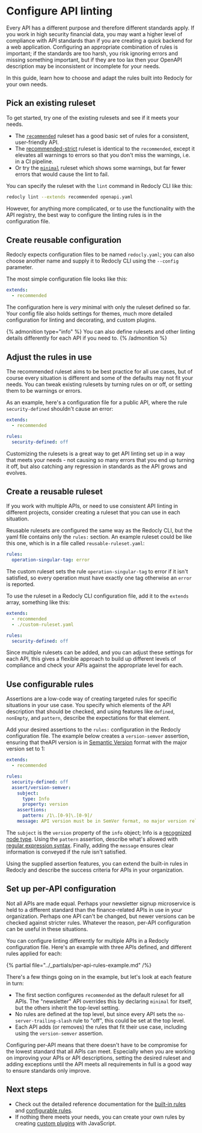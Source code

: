 # Configure API linting

Every API has a different purpose and therefore different standards apply.
If you work in high security financial data, you may want a higher level of compliance with API standards than if you are creating a quick backend for a web application. Configuring an appropriate combination of rules is important;
if the standards are too harsh, you risk ignoring errors and missing something important,
but if they are too lax then your OpenAPI description may be inconsistent or incomplete for your needs.

In this guide, learn how to choose and adapt the rules built into Redocly for your own needs.

## Pick an existing ruleset

To get started, try one of the existing rulesets and see if it meets your needs.

- The [`recommended`](../rules/recommended.md) ruleset has a good basic set of rules for a consistent, user-friendly API.
- The [recommended-strict](../rules/recommended.md#recommended-strict-ruleset) ruleset is identical to the `recommended`, except it elevates all warnings to errors so that you don't miss the warnings, i.e. in a CI pipeline.
- Or try the [`minimal`](../rules/minimal.md) ruleset which shows some warnings, but far fewer errors that would cause the lint to fail.

You can specify the ruleset with the `lint` command in Redocly CLI like this:

```bash
redocly lint --extends recommended openapi.yaml
```

However, for anything more complicated, or to use the functionality with the API registry, the best way to configure the linting rules is in the configuration file.

## Create reusable configuration

Redocly expects configuration files to be named `redocly.yaml`; you can also choose another name and supply it to Redocly CLI using the `--config` parameter.

The most simple configuration file looks like this:

```yaml
extends:
  - recommended
```

The configuration here is _very_ minimal with only the ruleset defined so far. Your config file also holds settings for themes, much more detailed configuration for linting and decorating, and custom plugins.

{% admonition type="info" %}
You can also define rulesets and other linting details differently for each API if you need to.
{% /admonition %}

## Adjust the rules in use

The recommended ruleset aims to be best practice for all use cases, but of course every situation is different and some of the defaults may not fit your needs. You can tweak existing rulesets by turning rules on or off, or setting them to be warnings or errors.

As an example, here's a configuration file for a public API, where the rule `security-defined` shouldn't cause an error:

```yaml
extends:
  - recommended

rules:
  security-defined: off
```

Customizing the rulesets is a great way to get API linting set up in a way that meets your needs - not causing so many errors that you end up turning it off, but also catching any regression in standards as the API grows and evolves.

## Create a reusable ruleset

If you work with multiple APIs, or need to use consistent API linting in different projects, consider creating a ruleset that you can use in each situation.

Reusable rulesets are configured the same way as the Redocly CLI, but the yaml file contains only the `rules:` section. An example ruleset could be like this one, which is in a file called `reusable-ruleset.yaml`:

```yaml
rules:
  operation-singular-tag: error
```

The custom ruleset sets the rule `operation-singular-tag` to error if it isn't satisfied, so every operation must have exactly one tag otherwise an `error` is reported.

To use the ruleset in a Redocly CLI configuration file, add it to the `extends` array, something like this:

```yaml
extends:
  - recommended
  - ./custom-ruleset.yaml

rules:
  security-defined: off
```

Since multiple rulesets can be added, and you can adjust these settings for each API, this gives a flexible approach to build up different levels of compliance and check your APIs against the appropriate level for each.

## Use configurable rules

Assertions are a low-code way of creating targeted rules for specific situations in your use case. You specify which elements of the API description that should be checked, and using features like `defined`, `nonEmpty`, and `pattern`, describe the expectations for that element.

Add your desired assertions to the `rules:` configuration in the Redocly configuration file. The example below creates a `version-semver` assertion, ensuring that theAPI version is in [Semantic Version](https://semver.org/) format with the major version set to 1:

```yaml
extends:
  - recommended

rules:
  security-defined: off
  assert/version-semver:
    subject:
      type: Info
      property: version
    assertions:
      pattern: /1\.[0-9]\.[0-9]/
    message: API version must be in SemVer format, no major version release

```

The `subject` is the `version` property of the `info` object; Info is a [recognized node type](https://redocly.com/docs/openapi-visual-reference/openapi-node-types/). Using the `pattern` assertion, describe what's allowed with [regular expression syntax](https://en.wikipedia.org/wiki/Regular_expression). Finally, adding the `message` ensures clear information is conveyed if the rule isn't satisfied.

Using the supplied assertion features, you can extend the built-in rules in Redocly and describe the success criteria for APIs in your organization.

## Set up per-API configuration

Not all APIs are made equal. Perhaps your newsletter signup microservice is held to a different standard than the finance-related APIs in use in your organization. Perhaps one API can't be changed, but newer versions can be checked against stricter rules. Whatever the reason, per-API configuration can be useful in these situations.

You can configure linting differently for multiple APIs in a Redocly configuration file. Here's an example with three APIs defined, and different rules applied for each:

{% partial file="../_partials/per-api-rules-example.md" /%}

There's a few things going on in the example, but let's look at each feature in turn:

- The first section configures `recommended` as the default ruleset for all APIs. The "newsletter" API overrides this by declaring `minimal` for itself, but the others inherit the top-level setting.
- No rules are defined at the top level, but since every API sets the `no-server-trailing-slash` rule to "off", this could be set at the top level.
- Each API adds (or removes) the rules that fit their use case, including using the `version-semver` assertion.

Configuring per-API means that there doesn't have to be compromise for the lowest standard that all APIs can meet. Especially when you are working on improving your APIs or API descriptions, setting the desired ruleset and adding exceptions until the API meets all requirements in full is a good way to ensure standards only improve.

## Next steps

- Check out the detailed reference documentation for the [built-in rules](../rules/built-in-rules.md) and [configurable rules](../rules/configurable-rules.md).
- If nothing there meets your needs, you can create your own rules by creating [custom plugins](../custom-plugins/index.md) with JavaScript.
